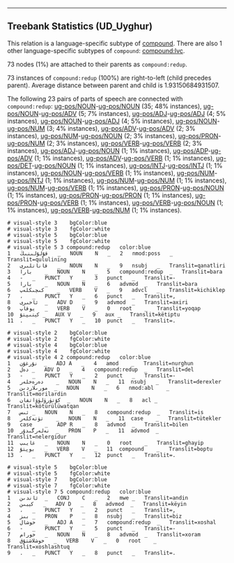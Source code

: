 

--------------------------------------------------------------------------------

## Treebank Statistics (UD_Uyghur)

This relation is a language-specific subtype of [compound]().
There are also 1 other language-specific subtypes of `compound`: [compound:lvc]().

73 nodes (1%) are attached to their parents as `compound:redup`.

73 instances of `compound:redup` (100%) are right-to-left (child precedes parent).
Average distance between parent and child is 1.93150684931507.

The following 23 pairs of parts of speech are connected with `compound:redup`: [ug-pos/NOUN]()-[ug-pos/NOUN]() (35; 48% instances), [ug-pos/NOUN]()-[ug-pos/ADV]() (5; 7% instances), [ug-pos/ADJ]()-[ug-pos/ADJ]() (4; 5% instances), [ug-pos/NOUN]()-[ug-pos/ADJ]() (4; 5% instances), [ug-pos/NOUN]()-[ug-pos/NUM]() (3; 4% instances), [ug-pos/ADV]()-[ug-pos/ADV]() (2; 3% instances), [ug-pos/NUM]()-[ug-pos/NOUN]() (2; 3% instances), [ug-pos/PRON]()-[ug-pos/NUM]() (2; 3% instances), [ug-pos/VERB]()-[ug-pos/VERB]() (2; 3% instances), [ug-pos/ADJ]()-[ug-pos/NOUN]() (1; 1% instances), [ug-pos/ADP]()-[ug-pos/ADV]() (1; 1% instances), [ug-pos/ADV]()-[ug-pos/VERB]() (1; 1% instances), [ug-pos/DET]()-[ug-pos/NOUN]() (1; 1% instances), [ug-pos/INTJ]()-[ug-pos/INTJ]() (1; 1% instances), [ug-pos/NOUN]()-[ug-pos/VERB]() (1; 1% instances), [ug-pos/NUM]()-[ug-pos/INTJ]() (1; 1% instances), [ug-pos/NUM]()-[ug-pos/NUM]() (1; 1% instances), [ug-pos/NUM]()-[ug-pos/VERB]() (1; 1% instances), [ug-pos/PRON]()-[ug-pos/NOUN]() (1; 1% instances), [ug-pos/PRON]()-[ug-pos/PRON]() (1; 1% instances), [ug-pos/PRON]()-[ug-pos/VERB]() (1; 1% instances), [ug-pos/VERB]()-[ug-pos/NOUN]() (1; 1% instances), [ug-pos/VERB]()-[ug-pos/NUM]() (1; 1% instances).


~~~ conllu
# visual-style 3	bgColor:blue
# visual-style 3	fgColor:white
# visual-style 5	bgColor:blue
# visual-style 5	fgColor:white
# visual-style 5 3 compound:redup	color:blue
1	قۇلۇلىنىڭ	_	NOUN	N	_	2	nmod:poss	_	Translit=qululining
2	قاناتلىرى	_	NOUN	N	_	9	nsubj	_	Translit=qanatliri
3	بارا	_	NOUN	N	_	5	compound:redup	_	Translit=bara
4	-	_	PUNCT	Y	_	3	punct	_	Translit=-
5	بارا	_	NOUN	N	_	6	advmod	_	Translit=bara
6	كىچىكلەپ	_	VERB	V	_	9	advcl	_	Translit=kichiklep
7	،	_	PUNCT	Y	_	6	punct	_	Translit=,
8	ئاخىرى	_	ADV	D	_	9	advmod	_	Translit=axiri
9	يوقاپ	_	VERB	V	_	0	root	_	Translit=yoqap
10	كېتىپتۇ	_	AUX	V	_	9	aux	_	Translit=këtiptu
11	.	_	PUNCT	Y	_	10	punct	_	Translit=.

~~~


~~~ conllu
# visual-style 2	bgColor:blue
# visual-style 2	fgColor:white
# visual-style 4	bgColor:blue
# visual-style 4	fgColor:white
# visual-style 4 2 compound:redup	color:blue
1	نۇرغۇن	_	ADJ	A	_	4	amod	_	Translit=nurghun
2	دەل	_	ADV	D	_	4	compound:redup	_	Translit=del
3	-	_	PUNCT	Y	_	2	punct	_	Translit=-
4	دەرەخلەر	_	NOUN	N	_	11	nsubj	_	Translit=derexler
5	مورىلاردىن	_	NOUN	N	_	6	nmod:abl	_	Translit=morilardin
6	كۆتۈرۈلۈۋاتقان	_	NOUN	N	_	8	acl	_	Translit=kötürülüwatqan
7	ئىس	_	NOUN	N	_	8	compound:redup	_	Translit=is
8	تۈتەكلەر	_	NOUN	N	_	11	case	_	Translit=tütekler
9	case	_	ADP	R	_	8	advmod	_	Translit=bilen
10	نەلەرگىدۇر	_	PRON	P	_	11	advmod	_	Translit=nelergidur
11	غايىپ	_	NOUN	N	_	0	root	_	Translit=ghayip
12	بوپتۇ	_	VERB	V	_	11	compound	_	Translit=boptu
13	.	_	PUNCT	Y	_	12	punct	_	Translit=.

~~~


~~~ conllu
# visual-style 5	bgColor:blue
# visual-style 5	fgColor:white
# visual-style 7	bgColor:blue
# visual-style 7	fgColor:white
# visual-style 7 5 compound:redup	color:blue
1	ئاندىن	_	CONJ	C	_	2	mwe	_	Translit=andin
2	كېيىن	_	ADV	D	_	8	advmod	_	Translit=këyin
3	،	_	PUNCT	Y	_	2	punct	_	Translit=,
4	بىز	_	PRON	P	_	8	nsubj	_	Translit=biz
5	خوشال	_	ADJ	A	_	7	compound:redup	_	Translit=xoshal
6	-	_	PUNCT	Y	_	5	punct	_	Translit=-
7	خورام	_	NOUN	N	_	8	advmod	_	Translit=xoram
8	خوشلاشتۇق	_	VERB	V	_	0	root	_	Translit=xoshlashtuq
9	.	_	PUNCT	Y	_	8	punct	_	Translit=.

~~~


